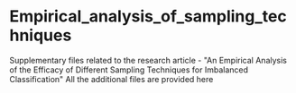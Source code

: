 # Empirical_analysis_of_sampling_techniques
Supplementary files related to the research article - "An Empirical Analysis of the Efficacy of Different Sampling Techniques for Imbalanced Classification"
All the additional files are provided here
